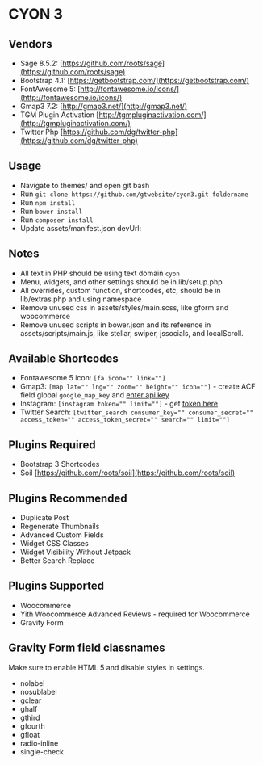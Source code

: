 # CYON 3

## Vendors
* Sage 8.5.2: [https://github.com/roots/sage](https://github.com/roots/sage)
* Bootstrap 4.1: [https://getbootstrap.com/](https://getbootstrap.com/)
* FontAwesome 5: [http://fontawesome.io/icons/](http://fontawesome.io/icons/)
* Gmap3 7.2: [http://gmap3.net/](http://gmap3.net/)
* TGM Plugin Activation [http://tgmpluginactivation.com/](http://tgmpluginactivation.com/)
* Twitter Php [https://github.com/dg/twitter-php](https://github.com/dg/twitter-php)

## Usage
* Navigate to themes/ and open git bash
* Run `git clone https://github.com/gtwebsite/cyon3.git foldername`
* Run `npm install`
* Run `bower install`
* Run `composer install`
* Update assets/manifest.json devUrl:

## Notes
* All text in PHP should be using text domain `cyon`
* Menu, widgets, and other settings should be in lib/setup.php
* All overrides, custom function, shortcodes, etc, should be in lib/extras.php and using namespace
* Remove unused css in assets/styles/main.scss, like gform and woocommerce
* Remove unused scripts in bower.json and its reference in assets/scripts/main.js, like stellar, swiper, jssocials, and localScroll.

## Available Shortcodes
* Fontawesome 5 icon: `[fa icon="" link=""]`
* Gmap3: `[map lat="" lng="" zoom="" height="" icon=""]` - create ACF field global `google_map_key` and [enter api key](https://developers.google.com/maps/documentation/javascript/get-api-key)
* Instagram: `[instagram token="" limit=""]` - get [token here](http://instagram.pixelunion.net/)
* Twitter Search: `[twitter_search consumer_key="" consumer_secret="" access_token="" access_token_secret="" search="" limit=""]`

## Plugins Required
* Bootstrap 3 Shortcodes
* Soil [https://github.com/roots/soil](https://github.com/roots/soil)

## Plugins Recommended
* Duplicate Post
* Regenerate Thumbnails
* Advanced Custom Fields
* Widget CSS Classes
* Widget Visibility Without Jetpack
* Better Search Replace

## Plugins Supported
* Woocommerce
* Yith Woocommerce Advanced Reviews - required for Woocommerce
* Gravity Form

## Gravity Form field classnames

Make sure to enable HTML 5 and disable styles in settings.

* nolabel
* nosublabel
* gclear
* ghalf
* gthird
* gfourth
* gfloat
* radio-inline
* single-check
